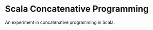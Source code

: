 Scala Concatenative Programming
===============================

An experiment in concatenative programming in Scala.
